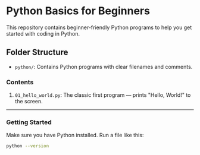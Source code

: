 # Python Basics for Beginners

This repository contains beginner-friendly Python programs to help you get started with coding in Python.

## Folder Structure
- `python/`: Contains Python programs with clear filenames and comments.

### Contents
1. `01_hello_world.py`: The classic first program — prints "Hello, World!" to the screen.

---

### Getting Started
Make sure you have Python installed. Run a file like this:

```bash
python --version
